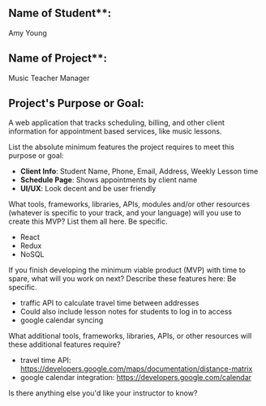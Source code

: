 ## Name of Student**: 
Amy Young  

## Name of Project**: 
Music Teacher Manager

## Project's Purpose or Goal: 
A web application that tracks scheduling, billing, and other client information for appointment based services, like music lessons.

List the absolute minimum features the project requires to meet this purpose or goal:
- **Client Info**: Student Name, Phone, Email, Address, Weekly Lesson time 
- **Schedule Page**: Shows appointments by client name 
- **UI/UX**: Look decent and be user friendly

What tools, frameworks, libraries, APIs, modules and/or other resources (whatever is specific to your track, and your language) will you use to create this MVP? List them all here. Be specific.

- React
- Redux
- NoSQL

If you finish developing the minimum viable product (MVP) with time to spare, what will you work on next? Describe these features here: Be specific.

- traffic API to calculate travel time between addresses
- Could also include lesson notes for students to log in to access
- google calendar syncing

What additional tools, frameworks, libraries, APIs, or other resources will these additional features require?
- travel time API: https://developers.google.com/maps/documentation/distance-matrix
- google calendar integration: https://developers.google.com/calendar

Is there anything else you'd like your instructor to know?